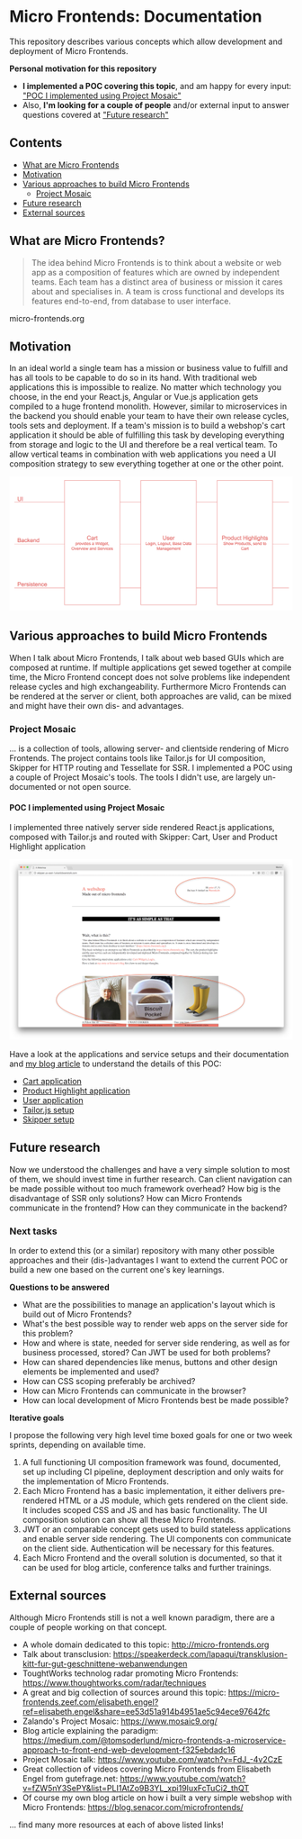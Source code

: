 # Micro Frontends: Documentation

This repository describes various concepts which allow development and deployment of Micro Frontends.

**Personal motivation for this repository**

- **I implemented a POC covering this topic**, and am happy for every input: ["POC I implemented using Project Mosaic"](#poc-i-implemented-using-project-mosaic)
- Also, **I'm looking for a couple of people** and/or external input to answer questions covered at ["Future research"](#future-research)

## Contents

- [What are Micro Frontends](#what-are-micro-frontends)
- [Motivation](#motivation)
- [Various approaches to build Micro Frontends](#various-approaches-to-build-micro-frontends)
    - [Project Mosaic](#project-mosaic)
- [Future research](#future-research)
- [External sources](#external-sources)

## What are Micro Frontends?

> The idea behind Micro Frontends is to think about a website or web app as a composition of features which are owned by independent teams. Each team has a distinct area of business or mission it cares about and specialises in. A team is cross functional and develops its features end-to-end, from database to user interface.

micro-frontends.org

## Motivation

In an ideal world a single team has a mission or business value to fulfill and has all tools to be capable to do so in its hand. With traditional web applications this is impossible to realize. No matter which technology you choose, in the end your React.js, Angular or Vue.js application gets compiled to a huge frontend monolith. However, similar to microservices in the backend you should enable your team to have their own release cycles, tools sets and deployment. If a team's mission is to build a webshop's cart application it should be able of fulfilling this task by developing everything from storage and logic to the UI and therefore be a real vertical team. To allow vertical teams in combination with web applications you need a UI composition strategy to sew everything together at one or the other point.

![Vertical Teams with Micro Frontends](./vertical_teams.png)

## Various approaches to build Micro Frontends

When I talk about Micro Frontends, I talk about web based GUIs which are composed at runtime. If multiple applications get sewed together at compile time, the Micro Frontend concept does not solve problems like independent release cycles and high exchangeability.
Furthermore Micro Frontends can be rendered at the server or client, both approaches are valid, can be mixed and might have their own dis- and advantages.

### Project Mosaic

... is a collection of tools, allowing server- and clientside rendering of Micro Frontends. The project contains tools like Tailor.js for UI composition, Skipper for HTTP routing and Tessellate for SSR. I implemented a POC using a couple of Project Mosaic's tools. The tools I didn't use, are largely un-documented or not open source.

#### POC I implemented using Project Mosaic

I implemented three natively server side rendered React.js applications, composed with Tailor.js and routed with Skipper: Cart, User and Product Highlight application

![Micro Frontends in real life](./micro_frontends.png)

Have a look at the applications and service setups and their documentation and [my blog article](https://blog.senacor.com/microfrontends/) to understand the details of this POC:

- [Cart application](https://github.com/vuza/micro-frontends-cart)
- [Product Highlight application](https://github.com/vuza/micro-frontends-highlights)
- [User application](https://github.com/vuza/micro-frontends-user)
- [Tailor.js setup](https://github.com/vuza/micro-frontends-tailor)
- [Skipper setup](https://github.com/vuza/micro-frontends-skipper)

## Future research

Now we understood the challenges and have a very simple solution to most of them, we should invest time in further research. Can client navigation can be made possible without too much framework overhead? How big is the disadvantage of SSR only solutions? How can Micro Frontends communicate in the frontend? How can they communicate in the backend?

### Next tasks

In order to extend this (or a similar) repository with many other possible approaches and their (dis-)advantages I want to extend the current POC or build a new one based on the current one's key learnings.

**Questions to be answered**

- What are the possibilities to manage an application's layout which is build out of Micro Frontends?
- What's the best possible way to render web apps on the server side for this problem?
- How and where is state, needed for server side rendering, as well as for business processed, stored? Can JWT be used for both problems?
- How can shared dependencies like menus, buttons and other design elements be implemented and used?
- How can CSS scoping preferably be archived?
- How can Micro Frontends can communicate in the browser?
- How can local development of Micro Frontends best be made possible?

**Iterative goals**

I propose the following very high level time boxed goals for one or two week sprints, depending on available time.

1. A full functioning UI composition framework was found, documented, set up including CI pipeline, deployment description and only waits for the implementation of Micro Frontends.
2. Each Micro Frontend has a basic implementation, it either delivers pre-rendered HTML or a JS module, which gets rendered on the client side. It includes scoped CSS and JS and has basic functionality. The UI composition solution can show all these Micro Frontends.
3. JWT or an comparable concept gets used to build stateless applications and enable server side rendering. The UI components con communicate on the client side. Authentication will be necessary for this features.
4. Each Micro Frontend and the overall solution is documented, so that it can be used for blog article, conference talks and further trainings.

## External sources

Although Micro Frontends still is not a well known paradigm, there are a couple of people working on that concept.

- A whole domain dedicated to this topic: http://micro-frontends.org
- Talk about transclusion: https://speakerdeck.com/lapaqui/transklusion-kitt-fur-gut-geschnittene-webanwendungen
- ToughtWorks technolog radar promoting Micro Frontends: https://www.thoughtworks.com/radar/techniques
- A great and big collection of sources around this topic: https://micro-frontends.zeef.com/elisabeth.engel?ref=elisabeth.engel&share=ee53d51a914b4951ae5c94ece97642fc
- Zalando's Project Mosaic: https://www.mosaic9.org/
- Blog article explaining the paradigm: https://medium.com/@tomsoderlund/micro-frontends-a-microservice-approach-to-front-end-web-development-f325ebdadc16
- Project Mosaic talk: https://www.youtube.com/watch?v=FdJ_-4v2CzE
- Great collection of videos covering Micro Frontends from Elisabeth Engel from gutefrage.net: https://www.youtube.com/watch?v=fZW5nY3SePY&list=PLI1AtZo9B3YL_xpi19IuxFcTuCi2_thQT
- Of course my own blog article on how i built a very simple webshop with Micro Frontends: https://blog.senacor.com/microfrontends/

... find many more resources at each of above listed links!